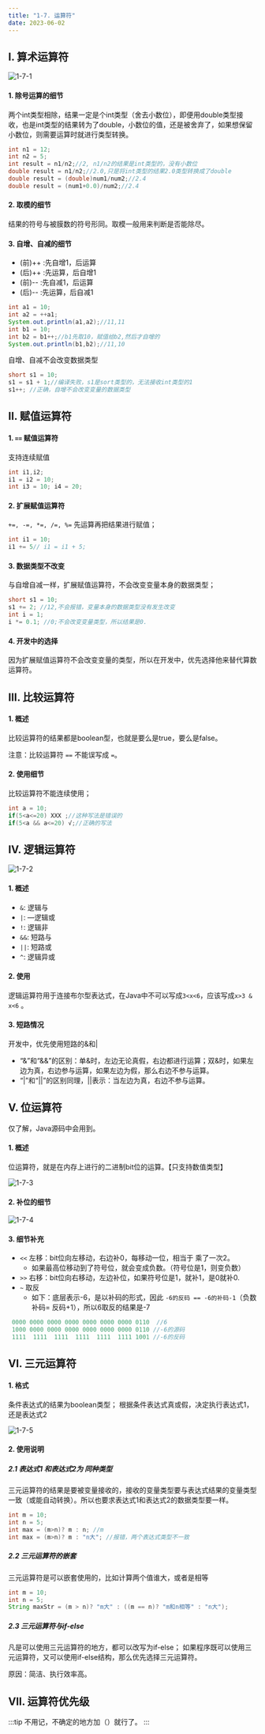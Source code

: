 ```yaml
---
title: "1-7. 运算符"
date: 2023-06-02
---
```

## Ⅰ. 算术运算符
![1-7-1](/img/java/javase/1-7-1.jpg)

#### 1. 除号运算的细节
两个int类型相除，结果一定是个int类型（舍去小数位），即便用double类型接收，也是int类型的结果转为了double，小数位的值，还是被舍弃了，如果想保留小数位，则需要运算时就进行类型转换。
```java
int n1 = 12;
int n2 = 5;
int result = n1/n2;//2, n1/n2的结果是int类型的，没有小数位
double result = n1/n2;//2.0,只是将int类型的结果2.0类型转换成了double
double result = (double)num1/num2;//2.4
double result = (num1+0.0)/num2;//2.4
```
#### 2. 取模的细节
结果的符号与被膜数的符号形同。取模一般用来判断是否能除尽。

#### 3. 自增、自减的细节
- (前)++ :先自增1，后运算
- (后)++ :先运算，后自增1
- (前)-- :先自减1，后运算
- (后)-- :先运算，后自减1
```java
int a1 = 10;
int a2 = ++a1;
System.out.println(a1,a2);//11,11
int b1 = 10;
int b2 = b1++;//b1先取10，赋值给b2,然后才自增的
System.out.println(b1,b2);//11,10
```

自增、自减不会改变数据类型
```java
short s1 = 10;
s1 = s1 + 1;//编译失败，s1是sort类型的，无法接收int类型的1
s1++; //正确，自增不会改变变量的数据类型
```


## Ⅱ. 赋值运算符
#### 1. `==` 赋值运算符
支持连续赋值
```java
int i1,i2; 
i1 = i2 = 10;
int i3 = 10; i4 = 20;
```
#### 2. 扩展赋值运算符
`+=, -=, *=, /=, %=` 先运算再把结果进行赋值；
```java
int i1 = 10;
i1 += 5// i1 = i1 + 5;
```
#### 3. 数据类型不改变
与自增自减一样，扩展赋值运算符，不会改变变量本身的数据类型；
```java
short s1 = 10;
s1 += 2; //12,不会报错，变量本身的数据类型没有发生改变
int i = 1;
i *= 0.1; //0;不会改变变量类型，所以结果是0.
```

#### 4. 开发中的选择
因为扩展赋值运算符不会改变变量的类型，所以在开发中，优先选择他来替代算数运算符。


## Ⅲ. 比较运算符
#### 1. 概述
比较运算符的结果都是boolean型，也就是要么是true，要么是false。

注意：比较运算符 `==` 不能误写成 `=`。

#### 2. 使用细节
比较运算符不能连续使用；
```java
int a = 10;
if(5<a<=20) XXX ;//这种写法是错误的
if(5<a && a<=20) √;//正确的写法
```

## Ⅳ. 逻辑运算符
![1-7-2](/img/java/javase/1-7-2.jpg)
#### 1. 概述
- `&`: 逻辑与     
- `|`: —逻辑或         
- `!`: 逻辑非
- `&&`: 短路与        
- `||`: 短路或          
- `^`: 逻辑异或

#### 2. 使用
逻辑运算符用于连接布尔型表达式，在Java中不可以写成`3<x<6`，应该写成`x>3 & x<6` 。

#### 3. 短路情况
开发中，优先使用短路的&和|
- “&”和“&&”的区别：单&时，左边无论真假，右边都进行运算；双&时，如果左边为真，右边参与运算，如果左边为假，那么右边不参与运算。
- “|”和“||”的区别同理，||表示：当左边为真，右边不参与运算。

## Ⅴ. 位运算符
仅了解，Java源码中会用到。
#### 1. 概述
位运算符，就是在内存上进行的二进制bit位的运算。【只支持数值类型】

![1-7-3](/img/java/javase/1-7-3.jpg)

#### 2. 补位的细节
![1-7-4](/img/java/javase/1-7-4.jpg)

#### 3. 细节补充
- `<<` 左移：bit位向左移动，右边补0，每移动一位，相当于 乘了一次2。
    - 如果最高位移动到了符号位，就会变成负数。（符号位是1，则变负数）
- `>>` 右移：bit位向右移动，左边补位，如果符号位是1，就补1，是0就补0.
- `~` 取反
    - 如下：底层表示-6，是以补码的形式，因此 `-6的反码 == -6的补码-1`（负数补码= 反码+1），所以6取反的结果是-7
```java
 0000 0000 0000 0000 0000 0000 0000 0110  //6
 1000 0000 0000 0000 0000 0000 0000 0110 //-6的源码
 1111  1111  1111  1111  1111  1111 1001 //-6的反码
```

## Ⅵ. 三元运算符
#### 1. 格式
条件表达式的结果为boolean类型； 根据条件表达式真或假，决定执行表达式1，还是表达式2

![1-7-5](/img/java/javase/1-7-5.jpg)

#### 2. 使用说明
##### 2.1 表达式1 和表达式2为 同种类型
三元运算符的结果是要被变量接收的，接收的变量类型要与表达式结果的变量类型一致（或能自动转换）。所以也要求表达式1和表达式2的数据类型要一样。
```java
int m = 10;
int n = 5;
int max = (m>n)? m : n; //m
int max = (m>n)? m : "n大"; //报错，两个表达式类型不一致
```
##### 2.2 三元运算符的嵌套
三元运算符是可以嵌套使用的，比如计算两个值谁大，或者是相等
```java
int m = 10;
int n = 5;
String maxStr = (m > n)? "m大" : ((m == n)? "m和n相等" : "n大");
```
##### 2.3 三元运算符与if-else
凡是可以使用三元运算符的地方，都可以改写为if-else；
如果程序既可以使用三元运算符，又可以使用if-else结构，那么优先选择三元运算符。   

原因：简洁、执行效率高。


## Ⅶ. 运算符优先级
:::tip
不用记，不确定的地方加（）就行了。
:::

